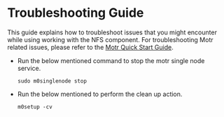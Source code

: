# Troubleshooting Guide

This guide explains how to troubleshoot issues that you might encounter while using working with the NFS component. For troubleshooting Motr related issues, please refer to the [Motr Quick Start Guide](https://github.com/Seagate/cortx-motr/blob/dev/doc/Quick-Start-Guide.rst#troubleshooting).

  * Run the below mentioned command to stop the motr single node service.
  
    `sudo m0singlenode stop`
    
  * Run the below mentioned to perform the clean up action.
  
    `m0setup -cv`
    
